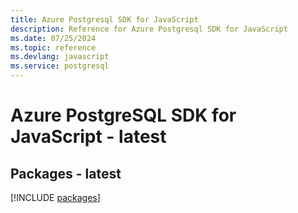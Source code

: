 ```yaml
---
title: Azure Postgresql SDK for JavaScript
description: Reference for Azure Postgresql SDK for JavaScript
ms.date: 07/25/2024
ms.topic: reference
ms.devlang: javascript
ms.service: postgresql
---
```

# Azure PostgreSQL SDK for JavaScript - latest
## Packages - latest
[!INCLUDE [packages](postgresql-index.md)]